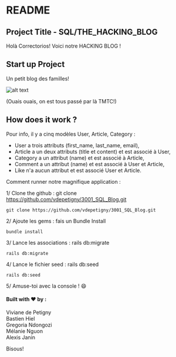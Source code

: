 # README


## Project Title - SQL/THE_HACKING_BLOG

Holà Correctorios! Voici notre HACKING BLOG !


## Start up Project 

Un petit blog des familles!  

![alt text](https://fr.cdn.v5.futura-sciences.com/buildsv6/images/largeoriginal/a/6/5/a65c6fc9d1_50001521_logo-skyblog.jpg)


(Ouais ouais, on est tous passé par là TMTC!)

## How does it work ?

Pour info, il y a cinq modèles User, Article, Category : 
* User a trois attributs (first_name, last_name, email),
* Article a un deux attributs (title et content) et est associé à User,
* Category a un attribut (name) et est associé à Article,
* Comment a un attribut (name) et est associé à User et Article,
* Like n'a aucun attribut et est associé User et Article. 

Comment runner notre magnifique application :  

1/ Clone the github : git clone https://github.com/vdepetigny/3001_SQL_Blog.git  

```
git clone https://github.com/vdepetigny/3001_SQL_Blog.git
```

2/ Ajoute les gems : fais un Bundle Install  


```
bundle install
```

3/ Lance les associations : rails db:migrate  

```
rails db:migrate
```

4/ Lance le fichier seed : rails db:seed  

```
rails db:seed
```

5/ Amuse-toi avec la console ! :smile:  


#### Built with :heart: by : 

Viviane de Petigny  
Bastien Hiel  
Gregoria Ndongozi  
Mélanie Nguon  
Alexis Janin  

Bisous!


